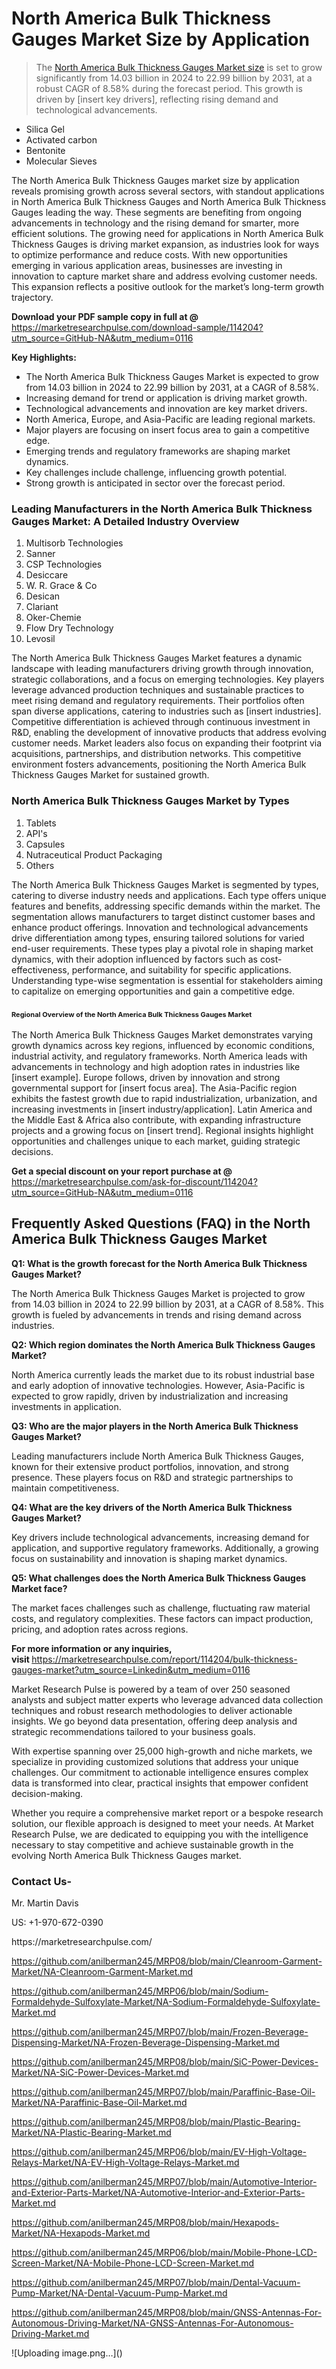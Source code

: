 <h1>North America Bulk Thickness Gauges Market&nbsp;Size by Application</h1><blockquote><p>The <a href="https://marketresearchpulse.com/download-sample/114204?utm_source=GitHub-NA&amp;utm_medium=0116">North America Bulk Thickness Gauges Market size</a> is set to grow significantly from 14.03 billion in 2024 to 22.99 billion by 2031, at a robust CAGR of 8.58% during the forecast period. This growth is driven by [insert key drivers], reflecting rising demand and technological advancements.</p></blockquote><ul><li>Silica Gel<li> Activated carbon<li> Bentonite<li> Molecular Sieves</li></ul><p>The North America Bulk Thickness Gauges market size by application reveals promising growth across several sectors, with standout applications in North America Bulk Thickness Gauges and North America Bulk Thickness Gauges leading the way. These segments are benefiting from ongoing advancements in technology and the rising demand for smarter, more efficient solutions. The growing need for applications in North America Bulk Thickness Gauges is driving market expansion, as industries look for ways to optimize performance and reduce costs. With new opportunities emerging in various application areas, businesses are investing in innovation to capture market share and address evolving customer needs. This expansion reflects a positive outlook for the market’s long-term growth trajectory.</p><p><strong>Download your PDF sample copy in full at @ </strong><a href="https://marketresearchpulse.com/download-sample/114204?utm_source=GitHub-NA&amp;utm_medium=0116">https://marketresearchpulse.com/download-sample/114204?utm_source=GitHub-NA&amp;utm_medium=0116</a></p><p><strong>Key Highlights: </strong></p><ul><li>The North America Bulk Thickness Gauges Market is expected to grow from 14.03 billion in 2024 to 22.99 billion by 2031, at a CAGR of 8.58%.</li><li>Increasing demand for trend or application is driving market growth.</li><li>Technological advancements and innovation are key market drivers.</li><li>North America, Europe, and Asia-Pacific are leading regional markets.</li><li>Major players are focusing on insert focus area to gain a competitive edge.</li><li>Emerging trends and regulatory frameworks are shaping market dynamics.</li><li>Key challenges include challenge, influencing growth potential.</li><li>Strong growth is anticipated in sector over the forecast period.</li></ul><h3>Leading Manufacturers in the North America Bulk Thickness Gauges Market: A Detailed Industry Overview</h3><ol><li>Multisorb Technologies</li><li>Sanner</li><li>CSP Technologies</li><li>Desiccare</li><li>W. R. Grace & Co</li><li>Desican</li><li>Clariant</li><li>Oker-Chemie</li><li>Flow Dry Technology</li><li>Levosil</li></ol><div class="flex max-w-full flex-col flex-grow"><div class="min-h-8 text-message flex w-full flex-col items-end gap-2 whitespace-normal break-words [.text-message+&amp;]:mt-5" dir="auto" data-message-author-role="assistant" data-message-id="fd8432e4-4910-450d-b182-61b7bfb0a01f" data-message-model-slug="gpt-4o"><div class="flex w-full flex-col gap-1 empty:hidden first:pt-[3px]"><div class="markdown prose w-full break-words dark:prose-invert light"><p>The North America Bulk Thickness Gauges Market features a dynamic landscape with leading manufacturers driving growth through innovation, strategic collaborations, and a focus on emerging technologies. Key players leverage advanced production techniques and sustainable practices to meet rising demand and regulatory requirements. Their portfolios often span diverse applications, catering to industries such as [insert industries]. Competitive differentiation is achieved through continuous investment in R&amp;D, enabling the development of innovative products that address evolving customer needs. Market leaders also focus on expanding their footprint via acquisitions, partnerships, and distribution networks. This competitive environment fosters advancements, positioning the North America Bulk Thickness Gauges Market for sustained growth.</p></div></div></div></div><h3>North America Bulk Thickness Gauges Market by Types</h3><ol><li>Tablets<li> API's<li> Capsules<li> Nutraceutical Product Packaging<li> Others</li></ol><div class="flex max-w-full flex-col flex-grow"><div class="min-h-8 text-message flex w-full flex-col items-end gap-2 whitespace-normal break-words [.text-message+&amp;]:mt-5" dir="auto" data-message-author-role="assistant" data-message-id="084470be-0bb7-4664-bddf-5156b4f41249" data-message-model-slug="gpt-4o-mini"><div class="flex w-full flex-col gap-1 empty:hidden first:pt-[3px]"><div class="markdown prose w-full break-words dark:prose-invert light"><p>The North America Bulk Thickness Gauges Market is segmented by types, catering to diverse industry needs and applications. Each type offers unique features and benefits, addressing specific demands within the market. The segmentation allows manufacturers to target distinct customer bases and enhance product offerings. Innovation and technological advancements drive differentiation among types, ensuring tailored solutions for varied end-user requirements. These types play a pivotal role in shaping market dynamics, with their adoption influenced by factors such as cost-effectiveness, performance, and suitability for specific applications. Understanding type-wise segmentation is essential for stakeholders aiming to capitalize on emerging opportunities and gain a competitive edge.</p></div></div></div></div><h3><span style="font-size: 11px;">Regional Overview of the North America Bulk Thickness Gauges Market</span></h3><div class="flex max-w-full flex-col flex-grow"><div class="min-h-8 text-message flex w-full flex-col items-end gap-2 whitespace-normal break-words [.text-message+&amp;]:mt-5" dir="auto" data-message-author-role="assistant" data-message-id="e9038762-ce64-4e30-91c9-9bd413514231" data-message-model-slug="gpt-4o-mini"><div class="flex w-full flex-col gap-1 empty:hidden first:pt-[3px]"><div class="markdown prose w-full break-words dark:prose-invert light"><p>The North America Bulk Thickness Gauges Market demonstrates varying growth dynamics across key regions, influenced by economic conditions, industrial activity, and regulatory frameworks. North America leads with advancements in technology and high adoption rates in industries like [insert example]. Europe follows, driven by innovation and strong governmental support for [insert focus area]. The Asia-Pacific region exhibits the fastest growth due to rapid industrialization, urbanization, and increasing investments in [insert industry/application]. Latin America and the Middle East &amp; Africa also contribute, with expanding infrastructure projects and a growing focus on [insert trend]. Regional insights highlight opportunities and challenges unique to each market, guiding strategic decisions.</p></div></div></div></div><p><strong>Get a special discount on your report purchase at @ </strong><a href="https://marketresearchpulse.com/ask-for-discount/114204?utm_source=GitHub-NA&amp;utm_medium=0116">https://marketresearchpulse.com/ask-for-discount/114204?utm_source=GitHub-NA&amp;utm_medium=0116</a></p><h2>Frequently Asked Questions (FAQ) in the North America Bulk Thickness Gauges Market</h2><p><strong>Q1: What is the growth forecast for the North America Bulk Thickness Gauges Market?</strong></p><p>The North America Bulk Thickness Gauges Market is projected to grow from 14.03 billion in 2024 to 22.99 billion by 2031, at a CAGR of 8.58%. This growth is fueled by advancements in trends and rising demand across industries.</p><p><strong>Q2: Which region dominates the North America Bulk Thickness Gauges Market?</strong></p><p>North America currently leads the market due to its robust industrial base and early adoption of innovative technologies. However, Asia-Pacific is expected to grow rapidly, driven by industrialization and increasing investments in application.</p><p><strong>Q3: Who are the major players in the North America Bulk Thickness Gauges Market?</strong></p><p>Leading manufacturers include North America Bulk Thickness Gauges, known for their extensive product portfolios, innovation, and strong presence. These players focus on R&amp;D and strategic partnerships to maintain competitiveness.</p><p><strong>Q4: What are the key drivers of the North America Bulk Thickness Gauges Market?</strong></p><p>Key drivers include technological advancements, increasing demand for application, and supportive regulatory frameworks. Additionally, a growing focus on sustainability and innovation is shaping market dynamics.</p><p><strong>Q5: What challenges does the North America Bulk Thickness Gauges Market face?</strong></p><p>The market faces challenges such as challenge, fluctuating raw material costs, and regulatory complexities. These factors can impact production, pricing, and adoption rates across regions.</p><p><strong>For more information or any inquiries, visit&nbsp;</strong><a href="https://marketresearchpulse.com/report/114204/bulk-thickness-gauges-market?utm_source=Linkedin&utm_medium=0116">https://marketresearchpulse.com/report/114204/bulk-thickness-gauges-market?utm_source=Linkedin&utm_medium=0116</a></p><p>Market Research Pulse is powered by a team of over 250 seasoned analysts and subject matter experts who leverage advanced data collection techniques and robust research methodologies to deliver actionable insights. We go beyond data presentation, offering deep analysis and strategic recommendations tailored to your business goals.</p><p>With expertise spanning over 25,000 high-growth and niche markets, we specialize in providing customized solutions that address your unique challenges. Our commitment to actionable intelligence ensures complex data is transformed into clear, practical insights that empower confident decision-making.</p><p>Whether you require a comprehensive market report or a bespoke research solution, our flexible approach is designed to meet your needs. At Market Research Pulse, we are dedicated to equipping you with the intelligence necessary to stay competitive and achieve sustainable growth in the evolving North America Bulk Thickness Gauges market.</p><h3><strong>Contact Us-</strong></h3><p>Mr. Martin Davis</p><p>US: +1-970-672-0390</p><p>https://marketresearchpulse.com/</p><p><a href="https://github.com/anilberman245/MRP08/blob/main/Cleanroom-Garment-Market/NA-Cleanroom-Garment-Market.md">https://github.com/anilberman245/MRP08/blob/main/Cleanroom-Garment-Market/NA-Cleanroom-Garment-Market.md</a></p><p><a href="https://github.com/anilberman245/MRP06/blob/main/Sodium-Formaldehyde-Sulfoxylate-Market/NA-Sodium-Formaldehyde-Sulfoxylate-Market.md">https://github.com/anilberman245/MRP06/blob/main/Sodium-Formaldehyde-Sulfoxylate-Market/NA-Sodium-Formaldehyde-Sulfoxylate-Market.md</a></p><p><a href="https://github.com/anilberman245/MRP07/blob/main/Frozen-Beverage-Dispensing-Market/NA-Frozen-Beverage-Dispensing-Market.md">https://github.com/anilberman245/MRP07/blob/main/Frozen-Beverage-Dispensing-Market/NA-Frozen-Beverage-Dispensing-Market.md</a></p><p><a href="https://github.com/anilberman245/MRP08/blob/main/SiC-Power-Devices-Market/NA-SiC-Power-Devices-Market.md">https://github.com/anilberman245/MRP08/blob/main/SiC-Power-Devices-Market/NA-SiC-Power-Devices-Market.md</a></p><p><a href="https://github.com/anilberman245/MRP07/blob/main/Paraffinic-Base-Oil-Market/NA-Paraffinic-Base-Oil-Market.md">https://github.com/anilberman245/MRP07/blob/main/Paraffinic-Base-Oil-Market/NA-Paraffinic-Base-Oil-Market.md</a></p><p><a href="https://github.com/anilberman245/MRP08/blob/main/Plastic-Bearing-Market/NA-Plastic-Bearing-Market.md">https://github.com/anilberman245/MRP08/blob/main/Plastic-Bearing-Market/NA-Plastic-Bearing-Market.md</a></p><p><a href="https://github.com/anilberman245/MRP06/blob/main/EV-High-Voltage-Relays-Market/NA-EV-High-Voltage-Relays-Market.md">https://github.com/anilberman245/MRP06/blob/main/EV-High-Voltage-Relays-Market/NA-EV-High-Voltage-Relays-Market.md</a></p><p><a href="https://github.com/anilberman245/MRP07/blob/main/Automotive-Interior-and-Exterior-Parts-Market/NA-Automotive-Interior-and-Exterior-Parts-Market.md">https://github.com/anilberman245/MRP07/blob/main/Automotive-Interior-and-Exterior-Parts-Market/NA-Automotive-Interior-and-Exterior-Parts-Market.md</a></p><p><a href="https://github.com/anilberman245/MRP08/blob/main/Hexapods-Market/NA-Hexapods-Market.md">https://github.com/anilberman245/MRP08/blob/main/Hexapods-Market/NA-Hexapods-Market.md</a></p><p><a href="https://github.com/anilberman245/MRP06/blob/main/Mobile-Phone-LCD-Screen-Market/NA-Mobile-Phone-LCD-Screen-Market.md">https://github.com/anilberman245/MRP06/blob/main/Mobile-Phone-LCD-Screen-Market/NA-Mobile-Phone-LCD-Screen-Market.md</a></p><p><a href="https://github.com/anilberman245/MRP07/blob/main/Dental-Vacuum-Pump-Market/NA-Dental-Vacuum-Pump-Market.md">https://github.com/anilberman245/MRP07/blob/main/Dental-Vacuum-Pump-Market/NA-Dental-Vacuum-Pump-Market.md</a></p><p><a href="https://github.com/anilberman245/MRP08/blob/main/GNSS-Antennas-For-Autonomous-Driving-Market/NA-GNSS-Antennas-For-Autonomous-Driving-Market.md">https://github.com/anilberman245/MRP08/blob/main/GNSS-Antennas-For-Autonomous-Driving-Market/NA-GNSS-Antennas-For-Autonomous-Driving-Market.md</a></p>
![Uploading image.png…]()

